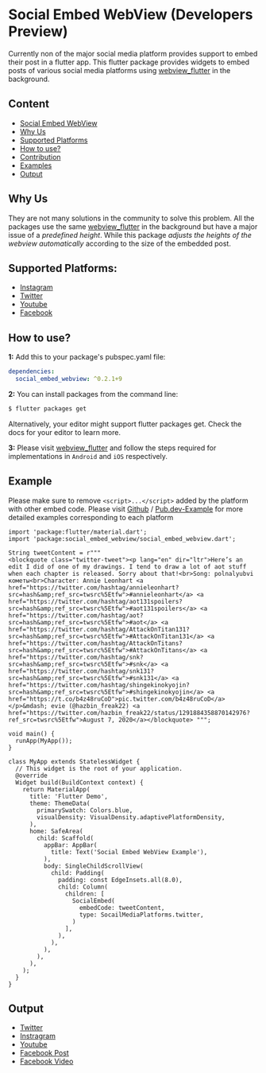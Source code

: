 # Social Embed WebView (Developers Preview) 
Currently non of the major social media platform provides support to embed their post in a flutter app. This flutter package provides widgets to embed posts of various social media platforms using [webview_flutter](https://pub.dev/packages/webview_flutter) in the background.

## Content
* [Social Embed WebView](#social-embed-webView)
* [Why Us](#why-us)
* [Supported Platforms](#supported-platforms)
* [How to use?](#how-to-use)
* [Contribution](https://github.com/aker99/social_embed_webview/blob/master/CONTRIBUTION.md)
* [Examples](#example)
* [Output](#output)

## Why Us
They are not many solutions in the community to solve this problem. All the packages use the same [webview_flutter](https://pub.dev/packages/webview_flutter) in the background but have a major issue of a *predefined height*. While this package *adjusts the heights of the webview automatically* according to the size of the embedded post.

## Supported Platforms:
* [Instagram](https://instagram.com)
* [Twitter](https://twitter.com)
* [Youtube](https://youtube.com)
* [Facebook](https://facebook.com)

## How to use?
**1:** Add this to your package's pubspec.yaml file:

```yaml
dependencies:
  social_embed_webview: ^0.2.1+9
```

**2:** You can install packages from the command line:

```bash
$ flutter packages get
```

Alternatively, your editor might support flutter packages get. Check the docs for your editor to learn more.


**3:** Please visit [webview_flutter](https://pub.dev/packages/webview_flutter_plus#how-to-use) and follow the steps required for implementations in `Android` and `iOS` respectively.

## Example
Please make sure to remove `<script>...</script>` added by the platform with other embed code.
Please visit [Github](https://github.com/aker99/social_embed_webview/blob/master/example/lib/main.dart) / [Pub.dev-Example](https://pub.dev/packages/social_embed_webview/example) for more detailed examples corresponding to each platform
```
import 'package:flutter/material.dart';
import 'package:social_embed_webview/social_embed_webview.dart';

String tweetContent = r"""
<blockquote class="twitter-tweet"><p lang="en" dir="ltr">Here’s an edit I did of one of my drawings. I tend to draw a lot of aot stuff when each chapter is released. Sorry about that!<br>Song: polnalyubvi кометы<br>Character: Annie Leonhart <a href="https://twitter.com/hashtag/annieleonhart?src=hash&amp;ref_src=twsrc%5Etfw">#annieleonhart</a> <a href="https://twitter.com/hashtag/aot131spoilers?src=hash&amp;ref_src=twsrc%5Etfw">#aot131spoilers</a> <a href="https://twitter.com/hashtag/aot?src=hash&amp;ref_src=twsrc%5Etfw">#aot</a> <a href="https://twitter.com/hashtag/AttackOnTitan131?src=hash&amp;ref_src=twsrc%5Etfw">#AttackOnTitan131</a> <a href="https://twitter.com/hashtag/AttackOnTitans?src=hash&amp;ref_src=twsrc%5Etfw">#AttackOnTitans</a> <a href="https://twitter.com/hashtag/snk?src=hash&amp;ref_src=twsrc%5Etfw">#snk</a> <a href="https://twitter.com/hashtag/snk131?src=hash&amp;ref_src=twsrc%5Etfw">#snk131</a> <a href="https://twitter.com/hashtag/shingekinokyojin?src=hash&amp;ref_src=twsrc%5Etfw">#shingekinokyojin</a> <a href="https://t.co/b4z48ruCoD">pic.twitter.com/b4z48ruCoD</a></p>&mdash; evie (@hazbin_freak22) <a href="https://twitter.com/hazbin_freak22/status/1291884358870142976?ref_src=twsrc%5Etfw">August 7, 2020</a></blockquote> """;

void main() {
  runApp(MyApp());
}

class MyApp extends StatelessWidget {
  // This widget is the root of your application.
  @override
  Widget build(BuildContext context) {
    return MaterialApp(
      title: 'Flutter Demo',
      theme: ThemeData(
        primarySwatch: Colors.blue,
        visualDensity: VisualDensity.adaptivePlatformDensity,
      ),
      home: SafeArea(
        child: Scaffold(
          appBar: AppBar(
            title: Text('Social Embed WebView Example'),
          ),
          body: SingleChildScrollView(
            child: Padding(
              padding: const EdgeInsets.all(8.0),
              child: Column(
                children: [
                  SocialEmbed(
                    embedCode: tweetContent,
                    type: SocailMediaPlatforms.twitter,
                  )
                ],
              ),
            ),
          ),
        ),
      ),
    );
  }
}

```
## Output

* [Twitter](outputs/facebook_post.jpeg) 
* [Instragram](outputs/insta.jpeg)
* [Youtube](outputs/youtube.jpeg)  
* [Facebook Post](outputs/facebook_post.jpeg)
* [Facebook Video](outputs/facebook_video.jpeg)  